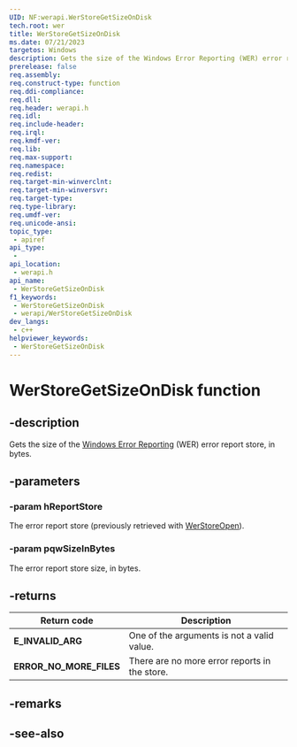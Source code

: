 ```yaml
---
UID: NF:werapi.WerStoreGetSizeOnDisk
tech.root: wer
title: WerStoreGetSizeOnDisk
ms.date: 07/21/2023
targetos: Windows
description: Gets the size of the Windows Error Reporting (WER) error report store, in bytes.
prerelease: false
req.assembly: 
req.construct-type: function
req.ddi-compliance: 
req.dll: 
req.header: werapi.h
req.idl: 
req.include-header: 
req.irql: 
req.kmdf-ver: 
req.lib: 
req.max-support: 
req.namespace: 
req.redist: 
req.target-min-winverclnt: 
req.target-min-winversvr: 
req.target-type: 
req.type-library: 
req.umdf-ver: 
req.unicode-ansi: 
topic_type:
 - apiref
api_type:
 - 
api_location:
 - werapi.h
api_name:
 - WerStoreGetSizeOnDisk
f1_keywords:
 - WerStoreGetSizeOnDisk
 - werapi/WerStoreGetSizeOnDisk
dev_langs:
 - c++
helpviewer_keywords:
 - WerStoreGetSizeOnDisk
---
```


# WerStoreGetSizeOnDisk function

## -description

Gets the size of the [Windows Error Reporting](../_wer/index.md) (WER) error report store, in bytes.

## -parameters

### -param hReportStore

The error report store (previously retrieved with [WerStoreOpen](/windows/desktop/api/werapi/nf-werapi-werstoreopen)).

### -param pqwSizeInBytes

The error report store size, in bytes.

## -returns

|Return code|Description|
|--- |--- |
|**E_INVALID_ARG**|One of the arguments is not a valid value.|
|**ERROR_NO_MORE_FILES**|There are no more error reports in the store.|

## -remarks

## -see-also
